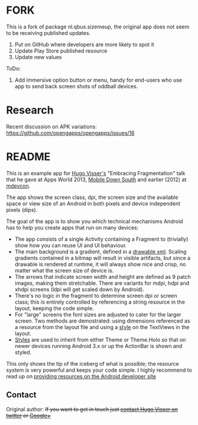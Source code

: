 FORK
======
This is a fork of package nl.qbus.sizemeup, the original app does not seem to be receiving published updates.

1. Put on GitHub where developers are more likely to spot it
2. Update Play Store published resource
3. Update new values

ToDo:

1. Add immersive option button or menu, handy for end-users who use app to send back screen shots of oddball devices.


Research
==========
Recent discussion on APK variations:
https://github.com/opengapps/opengapps/issues/16


README
======
This is an example app for [Hugo Visser's](https://twitter.com/botteaap) "Embracing Fragmentation" talk that he gave at Apps World 2013, [Mobile Down South](http://www.mobiledownsouth.nl/8/sprekers.html#HugoVisser) and earlier (2012) at [mdevcon](http://mdevcon.com/2012/01/10/hugo-visser/).

The app shows the screen class, dpi, the screen size and the available space or view size  of an Android in both pixels and device independent pixels (dips).

The goal of the app is to show you which technical mechanisms Android has to help you create apps that run on many devices:

 - The app consists of a single Activity containing a Fragment to (trivially) show how you can reuse UI and UI behaviour.
 - The main background is a gradient, defined in a [drawable xml](https://bitbucket.org/hvisser/sizemeup/src/3e5dbf5281d0/res/drawable/background.xml). Scaling gradients contained in a bitmap will result in visible artifacts, but since a drawable is rendered at runtime, it will always show nice and crisp, no matter what the screen size of device is.
 - The arrows that indicate screen width and height are defined as 9 patch images, making them stretchable. There are variants for mdpi, hdpi and xhdpi screens (ldpi will get scaled down by Android).
 - There's no logic in the fragment to determine screen dpi or screen class; this is entirely controlled by referencing a string resource in the layout, keeping the code simple.
 - For "large" screens the font sizes are adjusted to cater for the larger screen. Two methods are demostrated: using dimensions referenced as a resource from the layout file and using a [style](https://bitbucket.org/hvisser/sizemeup/src/3e5dbf5281d0/res/values-large/style.xml) on the TextViews in the layout.
 - [Styles](https://bitbucket.org/hvisser/sizemeup/src/3e5dbf5281d0/res/values-v11/style.xml) are used to inherit from either Theme or Theme.Holo so that on newer devices running Android 3.x or up the ActionBar is shown and styled.

This only shows the tip of the iceberg of what is possible; the resource system is very powerful and keeps your code simple. I highly recommend to read up on [providing resources on the Android developer site](http://developer.android.com/guide/topics/resources/providing-resources.html)

Contact
-------
Original author:
~~If you want to get in touch just [contact Hugo Visser on twitter](https://twitter.com/botteaap) or [Google+](https://google.com/+hugovisser)~~